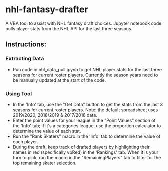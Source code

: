 # nhl-fantasy-drafter
A VBA tool to assist with NHL fantasy draft choices. Jupyter notebook code pulls player stats from the NHL API for the last three seasons.

## Instructions:

### Extracting Data
* Run code in nhl_data_pull.ipynb to get NHL player stats for the last three seasons for current roster players. Currently the season years need to be manually updated at the start of the code.

### Using Tool
* In the 'Info' tab, use the "Get Data" button to get the stats from the last 3 seasons for current roster players. Note: the default spreadsheet uses 2019/2020, 2018/2019 & 2017/2018 data.
* Enter the point values for your league in the "Point Values" section of the 'Info' tab; if it's a categories league, use the proportion calculator to determine the value of each stat.
* Run the "Rank Skaters" macro in the 'Info' tab to determine the value of each player.
* During the draft, keep track of drafted players by highlighting their names in red (specifically vbRed) in the 'Rankings' tab. When it is your turn to pick, run the macro in the "RemainingPlayers" tab to filter for the top remaining skater selection.

